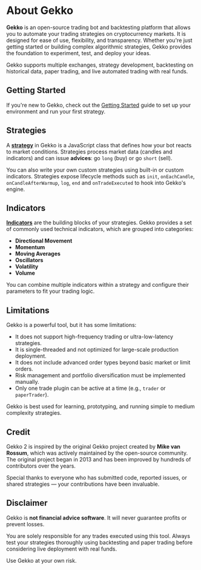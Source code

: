 # About Gekko

**Gekko** is an open-source trading bot and backtesting platform that allows you to automate your trading strategies on cryptocurrency markets. It is designed for ease of use, flexibility, and transparency. Whether you're just getting started or building complex algorithmic strategies, Gekko provides the foundation to experiment, test, and deploy your ideas.

Gekko supports multiple exchanges, strategy development, backtesting on historical data, paper trading, and live automated trading with real funds.

## Getting Started

If you're new to Gekko, check out the [Getting Started](./getting-started.md) guide to set up your environment and run your first strategy.

## Strategies

A [**strategy**](../strategies/introduction.md) in Gekko is a JavaScript class that defines how your bot reacts to market conditions. Strategies process market data (candles and indicators) and can issue **advices**: go `long` (buy) or go `short` (sell).

You can also write your own custom strategies using built-in or custom indicators. Strategies expose lifecycle methods such as `init`, `onEachCandle`, `onCandleAfterWarmup`, `log`, `end` and `onTradeExecuted` to hook into Gekko's engine.

## Indicators

[**Indicators**](../indicators/introduction.md) are the building blocks of your strategies. Gekko provides a set of commonly used technical indicators, which are grouped into categories:

- **Directional Movement**
- **Momentum**
- **Moving Averages**
- **Oscillators**
- **Volatility**
- **Volume**

You can combine multiple indicators within a strategy and configure their parameters to fit your trading logic.

## Limitations

Gekko is a powerful tool, but it has some limitations:

- It does not support high-frequency trading or ultra-low-latency strategies.
- It is single-threaded and not optimized for large-scale production deployment.
- It does not include advanced order types beyond basic market or limit orders.
- Risk management and portfolio diversification must be implemented manually.
- Only one trade plugin can be active at a time (e.g., `trader` or `paperTrader`).

Gekko is best used for learning, prototyping, and running simple to medium complexity strategies.

## Credit

Gekko 2 is inspired by the original Gekko project created by **Mike van Rossum**, which was actively maintained by the open-source community. The original project began in 2013 and has been improved by hundreds of contributors over the years.

Special thanks to everyone who has submitted code, reported issues, or shared strategies — your contributions have been invaluable.

## Disclaimer

Gekko is **not financial advice software**. It will never guarantee profits or prevent losses.

You are solely responsible for any trades executed using this tool. Always test your strategies thoroughly using backtesting and paper trading before considering live deployment with real funds.

Use Gekko at your own risk.
